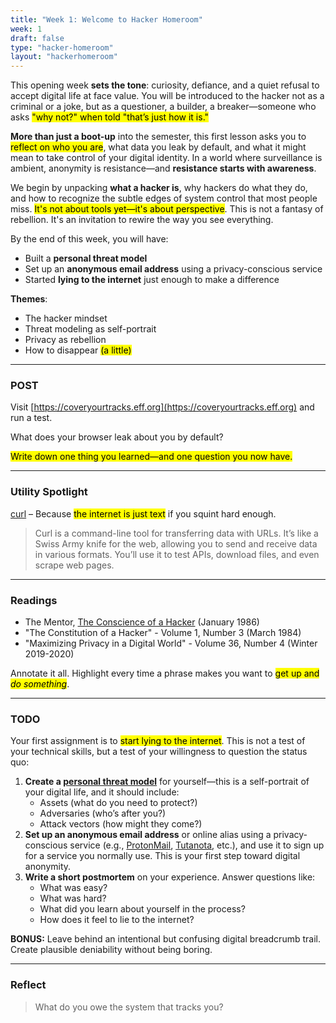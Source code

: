 ```yaml
---
title: "Week 1: Welcome to Hacker Homeroom"
week: 1
draft: false
type: "hacker-homeroom"
layout: "hackerhomeroom"
---
```


This opening week **sets the tone**: curiosity, defiance, and a quiet refusal to accept digital life at face value. You will be introduced to the hacker not as a criminal or a joke, but as a questioner, a builder, a breaker—someone who asks <mark>"why not?" when told "that’s just how it is."</mark>

**More than just a boot-up** into the semester, this first lesson asks you to <mark>reflect on who you are</mark>, what data you leak by default, and what it might mean to take control of your digital identity. In a world where surveillance is ambient, anonymity is resistance—and **resistance starts with awareness**.

We begin by unpacking **what a hacker is**, why hackers do what they do, and how to recognize the subtle edges of system control that most people miss. <mark>It's not about tools yet—it's about perspective</mark>. This is not a fantasy of rebellion. It's an invitation to rewire the way you see everything.

By the end of this week, you will have:

- Built a **personal threat model**
- Set up an **anonymous email address** using a privacy-conscious service
- Started **lying to the internet** just enough to make a difference

**Themes**:
- The hacker mindset
- Threat modeling as self-portrait
- Privacy as rebellion
- How to disappear <mark>(a little)</mark>

---

### POST

Visit [https://coveryourtracks.eff.org](https://coveryourtracks.eff.org) and run a test.

What does your browser leak about you by default?

<mark>Write down one thing you learned—and one question you now have.</mark>

---

### Utility Spotlight

[curl](https://curl.se/) – Because <mark>the internet is just text</mark> if you squint hard enough.

> Curl is a command-line tool for transferring data with URLs. It’s like a Swiss Army knife for the web, allowing you to send and receive data in various formats. You’ll use it to test APIs, download files, and even scrape web pages.

---

### Readings

- The Mentor, [The Conscience of a Hacker](https://phrack.org/issues/7/3) (January 1986)
- "The Constitution of a Hacker" - Volume 1, Number 3 (March 1984)
- "Maximizing Privacy in a Digital World" - Volume 36, Number 4 (Winter 2019-2020)

Annotate it all. Highlight every time a phrase makes you want to <mark>get up and *do something*</mark>.

---

### TODO

Your first assignment is to <mark>start lying to the internet</mark>. This is not a test of your technical skills, but a test of your willingness to question the status quo:

1. **Create a [personal threat model](https://ssd.eff.org/module/your-security-plan)** for yourself—this is a self-portrait of your digital life, and it should include:
    - Assets (what do you need to protect?)
    - Adversaries (who’s after you?)
    - Attack vectors (how might they come?)
2. **Set up an anonymous email address** or online alias using a privacy-conscious service (e.g., [ProtonMail](https://protonmail.com), [Tutanota](https://tutanota.com), etc.), and use it to sign up for a service you normally use. This is your first step toward digital anonymity.
3. **Write a short postmortem** on your experience. Answer questions like:
    - What was easy?
    - What was hard?
    - What did you learn about yourself in the process?
    - How does it feel to lie to the internet?

**BONUS:** Leave behind an intentional but confusing digital breadcrumb trail. Create plausible deniability without being boring.

---

### Reflect

> What do you owe the system that tracks you?
